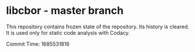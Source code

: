 # libcbor - master branch

This repository contains frozen state of the repository.
Its history is cleared. It is used only for static code
analysis with Codacy.

Commit Time: 1685531816